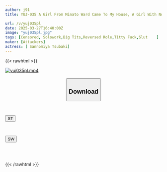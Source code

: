 ```yaml
---
author: j91
title: YUJ-035 A Girl From Minato Ward Came To My House, A Girl With No Money, No Experience With Women, And Nothing, And Started Having Sex With Me Selfishly Using My Dick. Tsubaki Sannomiya

url: /v/yuj035pl
date: 2025-03-27T16:40:00Z
image: "yuj035pl.jpg"
tags: [Censored, Solowork,Big Tits,Reversed Role,Titty Fuck,Slut	]
maker: [Attackers]
actress: [ Sannomiya Tsubaki]
---
```



{{< rawhtml >}}

<div class="video" data-videoid="xvoW7pMRQph8Dy">
    <a href="javascript:;">
        <img src="/v/yuj035pl/yuj035pl.jpg" width="WIDTH" height="HEIGHT" alt="yuj035pl.mp4" loading="lazy">
    </a>
</div>

<script type="text/javascript" src="https://j91.asia/asset/on-demand-st.js"></script>

<br>
  <link rel="stylesheet" href="https://j91.asia/asset/bs5.css">
  
  <center>
  <button class="btn btn-primary" type="button" data-bs-toggle="collapse" data-bs-target=".multi-collapse" aria-expanded="false" aria-controls="multiCollapseExample1 multiCollapseExample2"><h2>Download</h2></button></center>
</p>
<div class="row">
  <div class="col">
    <div class="collapse multi-collapse" id="multiCollapseExample1">
      <div class="card card-body">
	      	      <br>
<div class="buttons">  
<p><a href="/v/yuj035pl/st.html" target="_blank"><button class="btn-hover color-3"><i class="fa fa-download"></i> ST</button></a></p></div>
    </div>
  </div>
</div>
  <div class="col">
    <div class="collapse multi-collapse" id="multiCollapseExample2">
      <div class="card card-body">
	      <br>
<div class="buttons">
<p><a href="/v/yuj035pl/sw.html" target="_blank"><button class="btn-hover color-2"><i class="fa fa-download"></i> SW</button></a></p></div>
<br><br>
      </div>
    </div>
  </div>
</div>

{{< /rawhtml >}}